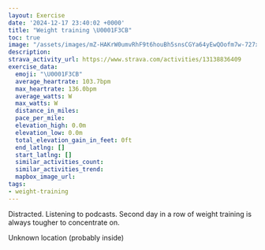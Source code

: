 ```yaml
---
layout: Exercise
date: '2024-12-17 23:40:02 +0000'
title: "Weight training \U0001F3CB️"
toc: true
image: "/assets/images/mZ-HAKrW0umvRhF9t6houBh5snsCGYa64yEwQOofm7w-727x2048.jpg.jpeg"
description:
strava_activity_url: https://www.strava.com/activities/13138836409
exercise_data:
  emoji: "\U0001F3CB️"
  average_heartrate: 103.7bpm
  max_heartrate: 136.0bpm
  average_watts: W
  max_watts: W
  distance_in_miles:
  pace_per_mile:
  elevation_high: 0.0m
  elevation_low: 0.0m
  total_elevation_gain_in_feet: 0ft
  end_latlng: []
  start_latlng: []
  similar_activities_count:
  similar_activities_trend:
  mapbox_image_url:
tags:
- weight-training
---
```


Distracted. Listening to podcasts. Second day in a row of weight training is always tougher to concentrate on.

Unknown location (probably inside)
